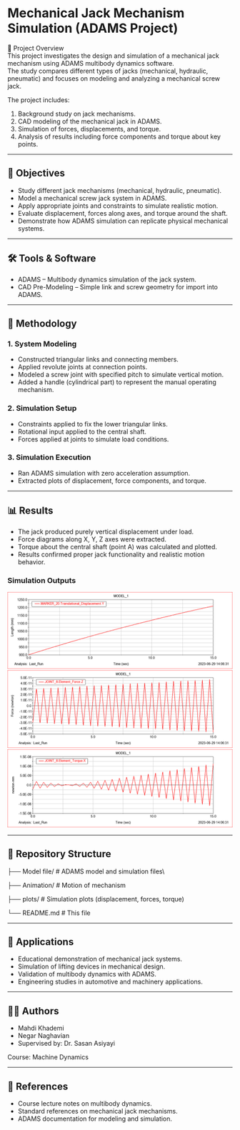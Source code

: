 # Mechanical Jack Mechanism Simulation (ADAMS Project)  

📌 Project Overview  
This project investigates the design and simulation of a mechanical jack mechanism using ADAMS multibody dynamics software.  
The study compares different types of jacks (mechanical, hydraulic, pneumatic) and focuses on modeling and analyzing a mechanical screw jack.  

The project includes:  
1. Background study on jack mechanisms.  
2. CAD modeling of the mechanical jack in ADAMS.  
3. Simulation of forces, displacements, and torque.  
4. Analysis of results including force components and torque about key points.  

---

## 🎯 Objectives  
- Study different jack mechanisms (mechanical, hydraulic, pneumatic).  
- Model a mechanical screw jack system in ADAMS.  
- Apply appropriate joints and constraints to simulate realistic motion.  
- Evaluate displacement, forces along axes, and torque around the shaft.  
- Demonstrate how ADAMS simulation can replicate physical mechanical systems.  

---

## 🛠 Tools & Software  
- ADAMS – Multibody dynamics simulation of the jack system.  
- CAD Pre-Modeling – Simple link and screw geometry for import into ADAMS.  

---

## 📐 Methodology  

### 1. System Modeling  
- Constructed triangular links and connecting members.  
- Applied revolute joints at connection points.  
- Modeled a screw joint with specified pitch to simulate vertical motion.  
- Added a handle (cylindrical part) to represent the manual operating mechanism.  

### 2. Simulation Setup  
- Constraints applied to fix the lower triangular links.  
- Rotational input applied to the central shaft.  
- Forces applied at joints to simulate load conditions.  

### 3. Simulation Execution  
- Ran ADAMS simulation with zero acceleration assumption.  
- Extracted plots of displacement, force components, and torque.  

---

## 📊 Results  
- The jack produced purely vertical displacement under load.  
- Force diagrams along X, Y, Z axes were extracted.  
- Torque about the central shaft (point A) was calculated and plotted.  
- Results confirmed proper jack functionality and realistic motion behavior.  

### Simulation Outputs  
![Vertical Displacement vs. Time](plots/A/displacement/displacement.png)
![Forces along Z Axis](plots/A/force%20element/Z_axis.png)
![Torque about Shaft A](plots/A/torque%20element/X_axis.png)


---

## 📂 Repository Structure

├── Model file/ # ADAMS model and simulation files\

├── Animation/ # Motion of mechanism

├── plots/ # Simulation plots (displacement, forces, torque)

└── README.md # This file

---

## 🔬 Applications  
- Educational demonstration of mechanical jack systems.  
- Simulation of lifting devices in mechanical design.  
- Validation of multibody dynamics with ADAMS.  
- Engineering studies in automotive and machinery applications.  

---

## 👨‍🎓 Authors  
- Mahdi Khademi  
- Negar Naghavian
- Supervised by: Dr. Sasan Asiyayi  

Course: Machine Dynamics  

---

## 📖 References  
- Course lecture notes on multibody dynamics.  
- Standard references on mechanical jack mechanisms.  
- ADAMS documentation for modeling and simulation.
